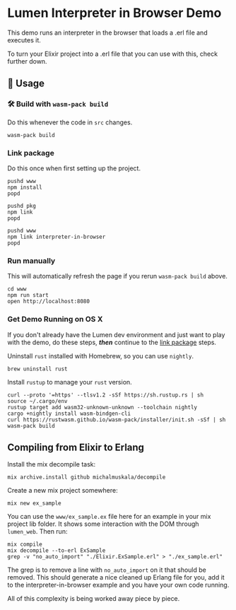 # Lumen Interpreter in Browser Demo

This demo runs an interpreter in the browser that loads a .erl file and executes it.

To turn your Elixir project into a .erl file that you can use with this, check further down.

## 🚴 Usage

### 🛠️ Build with `wasm-pack build`

Do this whenever the code in `src` changes.

```
wasm-pack build
```

### Link package

Do this once when first setting up the project.

```
pushd www
npm install
popd

pushd pkg
npm link
popd

pushd www
npm link interpreter-in-browser
popd
```

### Run manually

This will automatically refresh the page if you rerun `wasm-pack build` above.

```
cd www
npm run start
open http://localhost:8080
```

### Get Demo Running on OS X

If you don't already have the Lumen dev environment and just want to play with the demo, do these steps, **_then_** continue to the [link package](#link-package) steps.

Uninstall `rust` installed with Homebrew, so you can use `nightly`.

```
brew uninstall rust
```

Install `rustup` to manage your `rust` version.

```
curl --proto '=https' --tlsv1.2 -sSf https://sh.rustup.rs | sh
source ~/.cargo/env
rustup target add wasm32-unknown-unknown --toolchain nightly
cargo +nightly install wasm-bindgen-cli
curl https://rustwasm.github.io/wasm-pack/installer/init.sh -sSf | sh
wasm-pack build
```

## Compiling from Elixir to Erlang

Install the mix decompile task:

```
mix archive.install github michalmuskala/decompile
```

Create a new mix project somewhere:

```
mix new ex_sample
```

You can use the `www/ex_sample.ex` file here for an example in your mix project lib folder. It shows some interaction with the DOM through `lumen_web`. Then run:

```
mix compile
mix decompile --to-erl ExSample
grep -v "no_auto_import" "./Elixir.ExSample.erl" > "./ex_sample.erl"
```

The grep is to remove a line with `no_auto_import` on it that should be removed. This should generate a nice cleaned up Erlang file for you, add it to the interpreter-in-browser example and you have your own code running.

All of this complexity is being worked away piece by piece.
